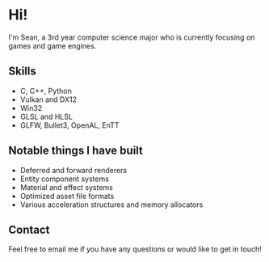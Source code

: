 # Hi!
I'm Sean, a 3rd year computer science major who is currently focusing on games and game engines.

## Skills
* C, C++, Python
* Vulkan and DX12
* Win32
* GLSL and HLSL
* GLFW, Bullet3, OpenAL, EnTT

## Notable things I have built
- Deferred and forward renderers
- Entity component systems
- Material and effect systems
- Optimized asset file formats
- Various acceleration structures and memory allocators

## Contact
Feel free to email me if you have any questions or would like to get in touch!
